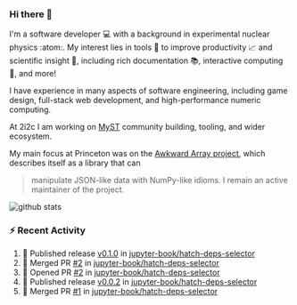 ### Hi there 👋 

I'm a software developer 💻 with a background in experimental nuclear physics :atom:. My interest lies in tools :wrench: to improve productivity :chart_with_upwards_trend: and scientific insight :telescope:, including rich documentation 📚, interactive computing 🧮, and more! 

I have experience in many aspects of software engineering, including game design, full-stack web development, and high-performance numeric computing. 

At 2i2c I am working on [MyST](https://github.com/jupyter-book/mystmd) community building, tooling, and wider ecosystem. 

My main focus at Princeton was on the [Awkward Array project](awkward-array.org/), which describes itself as a library that can 
> manipulate JSON-like data with NumPy-like idioms. I remain an active maintainer of the project. 

![github stats](https://github-readme-stats.vercel.app/api?username=agoose77&show_icons=true&hide_rank=true&hide_title=true&bg_color=30,e76445,904e95&text_color=efe3ec&icon_color=efe3ec)
<!--
**agoose77/agoose77** is a ✨ _special_ ✨ repository because its `README.md` (this file) appears on your GitHub profile.

Here are some ideas to get you started:

- 🔭 I’m currently working on ...
- 🌱 I’m currently learning ...
- 👯 I’m looking to collaborate on ...
- 🤔 I’m looking for help with ...
- 💬 Ask me about ...
- 📫 How to reach me: ...
- 😄 Pronouns: ...
- ⚡ Fun fact: ...
-->

### :zap: Recent Activity

<!--START_SECTION:activity-->
1. 🚀 Published release [v0.1.0](https://github.com/jupyter-book/hatch-deps-selector/releases/tag/v0.1.0) in [jupyter-book/hatch-deps-selector](https://github.com/jupyter-book/hatch-deps-selector)
2. 🎉 Merged PR [#2](https://github.com/jupyter-book/hatch-deps-selector/pull/2) in [jupyter-book/hatch-deps-selector](https://github.com/jupyter-book/hatch-deps-selector)
3. 💪 Opened PR [#2](https://github.com/jupyter-book/hatch-deps-selector/pull/2) in [jupyter-book/hatch-deps-selector](https://github.com/jupyter-book/hatch-deps-selector)
4. 🚀 Published release [v0.0.2](https://github.com/jupyter-book/hatch-deps-selector/releases/tag/v0.0.2) in [jupyter-book/hatch-deps-selector](https://github.com/jupyter-book/hatch-deps-selector)
5. 🎉 Merged PR [#1](https://github.com/jupyter-book/hatch-deps-selector/pull/1) in [jupyter-book/hatch-deps-selector](https://github.com/jupyter-book/hatch-deps-selector)
<!--END_SECTION:activity-->
